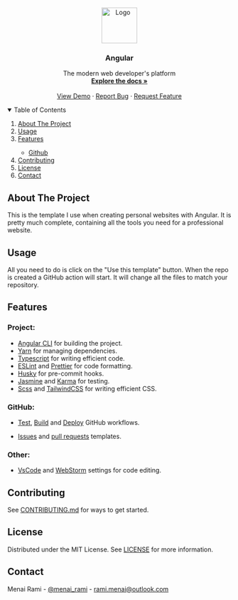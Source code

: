 <br />
<p align="center">
  <a href="https://github.com/rmenai-blueprints/angular">
    <img src="https://angular.io/assets/images/logos/angular/angular.svg" alt="Logo" width="80" height="80">
  </a>

<h3 align="center">Angular</h3>

  <p align="center">
    The modern web developer's platform
    <br />
    <a href="https://github.com/rmenai-blueprints/angular"><strong>Explore the docs »</strong></a>
    <br />
    <br />
    <a href="https://github.com/rmenai-blueprints/angular">View Demo</a>
    ·
    <a href="https://github.com/rmenai-blueprints/angular/issues/new?assignees=&labels=&template=bug_report.md&title=">Report Bug</a>
    ·
    <a href="https://github.com/rmenai-blueprints/angular/issues/new?assignees=&labels=&template=feature_request.md&title=">Request Feature</a>
  </p>

<!-- TABLE OF CONTENTS -->
<details open="open">
  <summary>Table of Contents</summary>
  <ol>
    <li>
      <a href="#about-the-project">About The Project</a>
    </li>
    <li><a href="#usage">Usage</a></li>
    <li><a href="#features">Features</a></li>
    <ul>
        <li><a href="#github">Github</a></li>
      </ul>
    <li><a href="#contributing">Contributing</a></li>
    <li><a href="#license">License</a></li>
    <li><a href="#contact">Contact</a></li>
  </ol>
</details>

<!-- ABOUT THE PROJECT -->

## About The Project

This is the template I use when creating personal websites with Angular.
It is pretty much complete, containing all the tools you need for a professional website.

<!-- Usage -->

## Usage

All you need to do is click on the "Use this template" button. When the repo is created a GitHub action will start. It
will change all the files to match your repository.

<!-- Features -->

## Features

### Project:

- [Angular CLI](https://cli.angular.io/) for building the project.
- [Yarn](https://yarnpkg.com/) for managing dependencies.
- [Typescript](https://www.typescriptlang.org/) for writing efficient code.
- [ESLint](https://eslint.org/) and [Prettier](https://prettier.io/) for code formatting.
- [Husky](https://typicode.github.io/husky/) for pre-commit hooks.
- [Jasmine](https://jasmine.github.io/) and [Karma](https://karma-runner.github.io/) for testing.
- [Scss](https://sass-lang.com/) and [TailwindCSS](https://tailwindcss.com/) for writing efficient CSS.

### GitHub:

- [Test](https://github.com/rmenai-blueprints/angular/blob/main/.github/workflows/test.yaml),
  [Build](https://github.com/rmenai-blueprints/angular/blob/main/.github/workflows/build.yaml) and
  [Deploy](https://github.com/rmenai-blueprints/angular/blob/main/.github/workflows/deploy.yaml) GitHub workflows.

- [Issues](https://github.com/rmenai-blueprints/angular/tree/main/.github/ISSUE_TEMPLATE)
  and [pull requests](https://github.com/rmenai-blueprints/angular/blob/main/.github/pull_request_template.md) templates.

### Other:

- [VsCode](https://code.visualstudio.com/) and [WebStorm](https://www.jetbrains.com/webstorm/) settings for code editing.

<!-- CONTRIBUTING -->

## Contributing

See [CONTRIBUTING.md](https://github.com/rmenai-blueprints/angular/blob/main/CONTRIBUTING.md) for ways to get started.

<!-- LICENSE -->

## License

Distributed under the MIT License. See [LICENSE](https://github.com/rmenai-blueprints/angular/blob/main/LICENSE) for more
information.

<!-- CONTACT -->

## Contact

Menai Rami - [@menai_rami](https://twitter.com/menai_rami) - rami.menai@outlook.com

